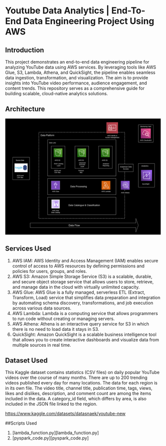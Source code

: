 # Youtube Data Analytics | End-To-End Data Engineering Project Using AWS

## Introduction
This project demonstrates an end-to-end data engineering pipeline for analyzing YouTube data using AWS services. By leveraging tools like AWS Glue, S3, Lambda, Athena, and QuickSight, the pipeline enables seamless data ingestion, transformation, and visualization. The aim is to provide insights into YouTube video performance, audience engagement, and content trends. This repository serves as a comprehensive guide for building scalable, cloud-native analytics solutions.

## Architecture
![Project_Architecture](Architecture.png)

## Services Used
1. AWS IAM: AWS Identity and Access Management (IAM) enables secure control of access to AWS resources by defining permissions and policies for users, groups, and roles.
2. AWS S3: Amazon Simple Storage Service (S3) is a scalable, durable, and secure object storage service that allows users to store, retrieve, and manage data in the cloud with virtually unlimited capacity.
3. AWS Glue: AWS Glue is a fully managed, serverless ETL (Extract, Transform, Load) service that simplifies data preparation and integration by automating schema discovery, transformations, and job execution across various data sources.
4. AWS Lambda: Lambda is a computing service that allows programmers to run code without creating or managing servers.
5. AWS Athena: Athena is an interactive query service for S3 in which there is no need to load data it stays in S3.
6. QuickSight: Amazon QuickSight is a scalable business intelligence tool that allows you to create interactive dashboards and visualize data from multiple sources in real time.

## Dataset Used
This Kaggle dataset contains statistics (CSV files) on daily popular YouTube videos over the course of many months. There are up to 200 trending videos published every day for many locations. The data for each region is in its own file. The video title, channel title, publication time, tags, views, likes and dislikes, description, and comment count are among the items included in the data. A category_id field, which differs by area, is also included in the JSON file linked to the region.

https://www.kaggle.com/datasets/datasnaek/youtube-new

##Scripts Used
1. [lambda_function.py][lambda_function.py]
2. [pyspark_code.py][pyspark_code.py]

